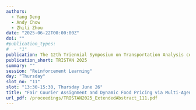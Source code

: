 ```yaml
---
authors:
  - Yang Deng
  - Andy Chow
  - Zhili Zhou
date: "2025-06-22T00:00:00Z"
doi: ""
#publication_types:
#  - "1"
publication: The 12th Triennial Symposium on Transportation Analysis conference
publication_short: TRISTAN 2025
summary: ""
session: "Reinforcement Learning"
day: "Thursday"
slot_no: "11"
slot: "13:30-15:30, Thursday June 26"
title: "Fair Courier Assignment and Dynamic Food Pricing via Multi-Agent Reinforcement Learning with Communication"
url_pdf: /proceedings/TRISTAN2025_ExtendedAbstract_111.pdf
---
```

